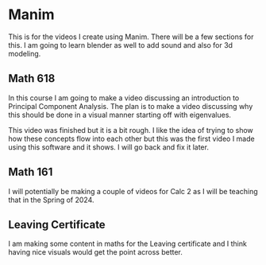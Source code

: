 # Manim
This is for the videos I create using Manim. There will be a few sections for this. I am going to learn blender as well to add sound and also for 3d modeling.

## Math 618

In this course I am going to make a video discussing an introduction to Principal Component Analysis. The plan is to make a video discussing why this should be done in a visual manner starting off with eigenvalues.

This video was finished but it is a bit rough. I like the idea of trying to show how these concepts flow into each other but this was the first video I made using this software and it shows. I will go back and fix it later.

## Math 161

I will potentially be making a couple of videos for Calc 2 as I will be teaching that in the Spring of 2024.


## Leaving Certificate

I am making some content in maths for the Leaving certificate and I think having nice visuals would get the point across better.